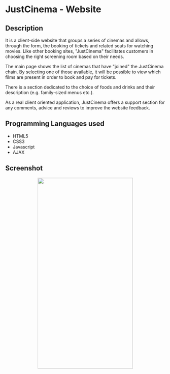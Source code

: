 # JustCinema - Website

## Description 

It is a client-side website that groups a series of cinemas and allows, through the form, the booking of tickets and related seats for watching movies.
Like other booking sites, "JustCinema" facilitates customers in choosing the right screening room based on their needs.

The main page shows the list of cinemas that have "joined" the JustCinema chain. By selecting one of those available, it will be possible to view which films are present in order to book and pay for tickets.

There is a section dedicated to the choice of foods and drinks and their description (e.g. family-sized menus etc.).

As a real client oriented application, JustCinema offers a support section for any comments, advice and reviews to improve the website feedback.

## Programming Languages used
- HTML5
- CSS3
- Javascript
- AJAX



## Screenshot

<p align="center">
  <img width="300" height="600" src="https://i.ibb.co/174Xsm4/Cattura.jpg">
</p>
